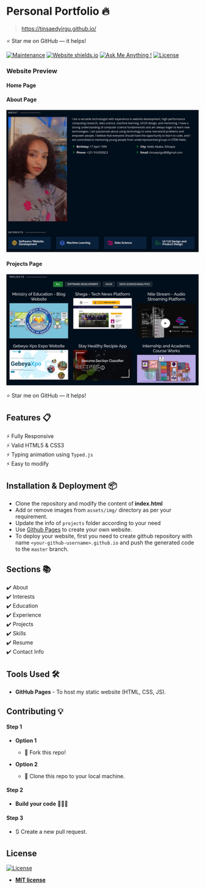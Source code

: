 # Personal Portfolio 🔥
> https://tinsaedyirgu.github.io/

:star: Star me on GitHub — it helps!

[![Maintenance](https://img.shields.io/badge/maintained-yes-green.svg)](https://github.com/the-right-madness/tinsaedyirgu.github.io/commits/master)
[![Website shields.io](https://img.shields.io/badge/website-up-yellow)](http://tinsaedyirgu.github.io/)
[![Ask Me Anything !](https://img.shields.io/badge/ask%20me-linkedin-1abc9c.svg)](https://www.linkedin.com/in/tinsae-d-yirgu-14555818a/)
[![License](http://img.shields.io/:license-mit-blue.svg?style=flat-square)](http://badges.mit-license.org)

### Website Preview
#### Home Page

#### About Page
<img src="website_images/AboutPage.png" width="900">

#### Projects Page
<img src="website_images/ProjectPage.png" width="900">
  


:star: Star me on GitHub — it helps!

## Features 📋
⚡️ Fully Responsive\
⚡️ Valid HTML5 & CSS3\
⚡️ Typing animation using `Typed.js`\
⚡️ Easy to modify

## Installation & Deployment 📦
- Clone the repository and modify the content of <b>index.html</b> 
- Add or remove images from `assets/img/` directory as per your requirement.
- Update the info of `projects` folder according to your need
- Use [Github Pages](https://create-react-app.dev/docs/deployment/#github-pages) to create your own website.
- To deploy your website, first you need to create github repository with name `<your-github-username>.github.io` and push the generated code to the `master` branch.

## Sections 📚
✔️ About\
✔️ Interests\
✔️ Education\
✔️ Experience\
✔️ Projects \
✔️ Skills \
✔️ Resume\
✔️ Contact Info



## Tools Used 🛠️
* <b>GitHub Pages</b> - To host my static website (HTML, CSS, JS).

## Contributing 💡
#### Step 1

- **Option 1**
    - 🍴 Fork this repo!

- **Option 2**
    - 👯 Clone this repo to your local machine.


#### Step 2

- **Build your code** 🔨🔨🔨

#### Step 3

- 🔃 Create a new pull request.

## License
[![License](http://img.shields.io/:license-mit-blue.svg?style=flat-square)](http://badges.mit-license.org)

- **[MIT license](http://opensource.org/licenses/mit-license.php)**
